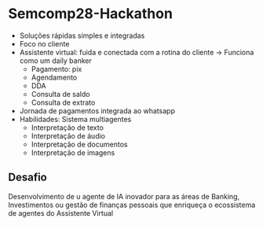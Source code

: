 # Semcomp28-Hackathon

- Soluções rápidas simples e integradas
- Foco no cliente
- Assistente virtual: fuida e conectada com a rotina do cliente -> Funciona como um daily banker
  - Pagamento: pix
  - Agendamento
  - DDA
  - Consulta de saldo
  - Consulta de extrato
- Jornada de pagamentos integrada ao whatsapp
- Habilidades: Sistema multiagentes
  - Interpretação de texto
  - Interpretação de áudio
  - Interpretação de documentos
  - Interpretação de imagens
 
## Desafio
Desenvolvimento de u agente de IA inovador para as áreas de Banking, Investimentos ou gestão de finanças pessoais que enriqueça o ecossistema de agentes do Assistente Virtual
